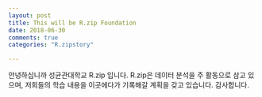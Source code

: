 ```yaml
---
layout: post
title: This will be R.zip Foundation
date: 2018-06-30
comments: true
categories: "R.zipstory"

---
```


안녕하십니까 성균관대학교 R.zip 입니다.
R.zip은 데이터 분석을 주 활동으로 삼고 있으며, 저희들의 학습 내용을 이곳에다가 기록해갈 계획을 갖고 있습니다.
감사합니다.
